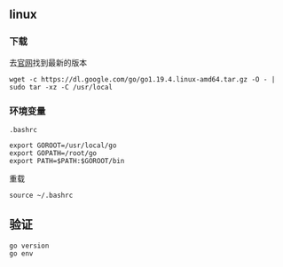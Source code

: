 
## linux

### 下载

去[官网](https://go.dev/dl)找到最新的版本

```shell
wget -c https://dl.google.com/go/go1.19.4.linux-amd64.tar.gz -O - | sudo tar -xz -C /usr/local
```

### 环境变量

`.bashrc`

```
export GOROOT=/usr/local/go
export GOPATH=/root/go
export PATH=$PATH:$GOROOT/bin
```

重载

```shell
source ~/.bashrc
```

## 验证

```shell
go version
go env
```